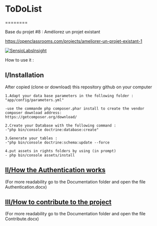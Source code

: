 <h1>ToDoList</h1>
========

Base du projet #8 : Améliorez un projet existant

https://openclassrooms.com/projects/ameliorer-un-projet-existant-1

[![SensioLabsInsight](https://insight.sensiolabs.com/projects/c1ce60cb-19c6-403e-bd82-145ed9b65a80/big.png)](https://insight.sensiolabs.com/projects/c1ce60cb-19c6-403e-bd82-145ed9b65a80)


How to use it :

<h2>I/Installation</h2>

After copied (clone or download) this repository github on your computer

    1.Adapt your data base parameters in the following folder : "app/config/parameters.yml"

    -use the commande php composer.phar install to create the vendor
    composer download address:
    https://getcomposer.org/download/

    2.Create your Database with the following command :
    -"php bin/console doctrine:database:create"

    3.Generate your tables :
    -"php bin/console doctrine:schema:update --force

    4.put assets in rights folders by using (in prompt)
    - php bin/console assets/install

<h2><a href="/Documentation/Authentication.md">II/How the Authentication works</a></h2>

(For more readability go to the Documentation folder and open the file Authentication.docx)

<h2><a href="/Documentation/Contribute.md">III/How to contribute to the project</a></h2>

(For more readability go to the Documentation folder and open the file Contribute.docx)
